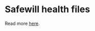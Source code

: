 # Safewill health files

Read more [here](https://help.github.com/en/articles/creating-a-default-community-health-file-for-your-organization).

